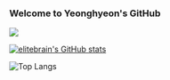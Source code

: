 ### Welcome to Yeonghyeon's GitHub

<!--
**elitebrain/elitebrain** is a ✨ _special_ ✨ repository because its `README.md` (this file) appears on your GitHub profile.

Here are some ideas to get you started:

- 🔭 I’m currently working on ...
- 🌱 I’m currently learning ...
- 👯 I’m looking to collaborate on ...
- 🤔 I’m looking for help with ...
- 💬 Ask me about ...
- 📫 How to reach me: ...
- 😄 Pronouns: ...
- ⚡ Fun fact: ...
-->

<!--
![](./profile-3d-contrib/profile-gitblock.svg)
-->

<a href="https://opgc.me/#/users/elitebrain" target="_blank"><img src="https://api.opgc.me/githubs/users/elitebrain/tag/?theme=basic" /></a>

<!--
![elitebrain's GitHub stats](https://github-readme-stats.vercel.app/api?username=elitebrain&include_all_commits=true&count_private=true&theme=vue&show_icons=true&hide=stars,prs)
-->
[![elitebrain's GitHub stats](https://github-readme-stats.vercel.app/api?username=elitebrain&hide=stars&count_private=true&show_icons=true&theme=vue)](https://github.com/elitebrain/github-readme-stats)


![Top Langs](https://github-readme-stats.vercel.app/api/top-langs/?username=elitebrain&layout=compact&theme=vue)
